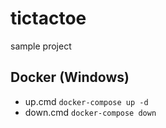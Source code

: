 # tictactoe
sample project

## Docker (Windows)
- up.cmd `docker-compose up -d`
- down.cmd `docker-compose down`